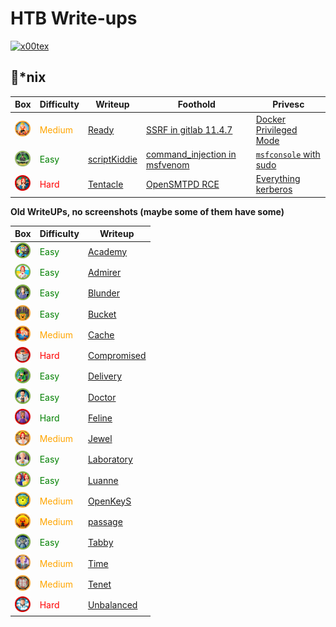 # HTB Write-ups

<p align="left">
  <a href="https://www.hackthebox.eu/home/users/profile/391067" target="_blank"><img loading="lazy" alt="x00tex" src="https://www.hackthebox.eu/badge/image/391067"></a>
</p>

## :penguin:*nix

|Box|Difficulty|Writeup|Foothold|Privesc|
|---|----------|-------|--------|-------|
|<a href="https://app.hackthebox.eu/machines/Ready"><img width="25" hight="25" alt="ready" src="assets/ready.webp"></a>|<span style="color:orange">Medium</span>|[Ready](Boxes/linux/Retired/ready/README.md)|[SSRF in gitlab 11.4.7](Boxes/linux/Retired/ready/README.md#Footholdgitlab_1147_ssrf)|[Docker Privileged Mode](Boxes/linux/Retired/ready/README.md#Privescdocker_privileged_mode)|
|<a href="https://app.hackthebox.eu/machines/ScriptKiddie"><img width="25" hight="25" alt="scriptKiddie" src="assets/scriptKiddie.webp"></a>|<span style="color:green">Easy</span>|[scriptKiddie](Boxes/linux/Retired/scriptKiddie/README.md)|[command_injection in msfvenom](Boxes/linux/Retired/scriptKiddie/README.md#Footholdcommand_injection)|[`msfconsole` with sudo](Boxes/linux/Retired/scriptKiddie/README.md#Privescmsfconsole_with_sudo)|
|<a href="https://app.hackthebox.eu/machines/Tentacle"><img width="25" hight="25" alt="tentacle" src="assets/tentacle.webp"></a>|<span style="color:red">Hard</span>|[Tentacle](Boxes/linux/Retired/tentacle/README.md)|[OpenSMTPD RCE](Boxes/linux/Retired/tentacle/README.md#FootholdOpenSMTPD_RCE)|[Everything kerberos](Boxes/linux/Retired/tentacle/README.md#Privesceverything_kerberos)|



__Old WriteUPs, no screenshots (maybe some of them have some)__

|Box|Difficulty|Writeup|
|---|----------|-------|
|<a href="https://app.hackthebox.eu/machines/Academy"><img width="25" hight="25" alt="academy" src="assets/academy.webp"></a>|<span style="color:green">Easy</span>|[Academy](Boxes/linux/Retired/academy/README.md)|
|<a href="https://app.hackthebox.eu/machines/Admirer"><img width="25" hight="25" alt="admirer" src="assets/admirer.webp"></a>|<span style="color:green">Easy</span>|[Admirer](Boxes/linux/Retired/admirer/README.md)|
|<a href="https://app.hackthebox.eu/machines/Blunder"><img width="25" hight="25" alt="blunder" src="assets/blunder.webp"></a>|<span style="color:green">Easy</span>|[Blunder](Boxes/linux/Retired/blunder/README.md)|
|<a href="https://app.hackthebox.eu/machines/Bucket"><img width="25" hight="25" alt="bucket" src="assets/bucket.webp"></a>|<span style="color:green">Easy</span>|[Bucket ](Boxes/linux/Retired/bucket/README.md)|
|<a href="https://app.hackthebox.eu/machines/Cache"><img width="25" hight="25" alt="cache" src="assets/cache.webp"></a>|<span style="color:orange">Medium</span>|[Cache](Boxes/linux/Retired/cache/README.md)|
|<a href="https://app.hackthebox.eu/machines/Compromised"><img width="25" hight="25" alt="compromised" src="assets/compromised.webp"></a>|<span style="color:red">Hard</span>|[Compromised ](Boxes/linux/Retired/compromised/README.md)|
|<a href="https://app.hackthebox.eu/machines/Delivery"><img width="25" hight="25" alt="delivery" src="assets/delivery.webp"></a>|<span style="color:green">Easy</span>|[Delivery](Boxes/linux/Retired/delivery/README.md)|
|<a href="https://app.hackthebox.eu/machines/Doctor"><img width="25" hight="25" alt="doctor" src="assets/doctor.webp"></a>|<span style="color:green">Easy</span>|[Doctor](Boxes/linux/Retired/doctor/README.md)|
|<a href="https://app.hackthebox.eu/machines/Feline"><img width="25" hight="25" alt="feline" src="assets/feline.webp"></a>|<span style="color:green">Hard</span>|[Feline](Boxes/linux/Retired/feline/README.md)|
|<a href="https://app.hackthebox.eu/machines/Jewel"><img width="25" hight="25" alt="jewel" src="assets/jewel.webp"></a>|<span style="color:orange">Medium</span>|[Jewel](Boxes/linux/Retired/jewel/README.md)|
|<a href="https://app.hackthebox.eu/machines/Laboratory"><img width="25" hight="25" alt="laboratory" src="assets/laboratory.webp"></a>|<span style="color:green">Easy</span>|[Laboratory](Boxes/linux/Retired/laboratory/README.md)|
|<a href="https://app.hackthebox.eu/machines/Luanne"><img width="25" hight="25" alt="luanne" src="assets/luanne.webp"></a>|<span style="color:green">Easy</span>|[Luanne](Boxes/linux/Retired/luanne/README.md)|
|<a href="https://app.hackthebox.eu/machines/OpenKeyS"><img width="25" hight="25" alt="openkeyS" src="assets/openkeys.webp"></a>|<span style="color:orange">Medium</span>|[OpenKeyS](Boxes/linux/Retired/openkeyS/README.md)|
|<a href="https://app.hackthebox.eu/machines/Passage"><img width="25" hight="25" alt="" src="assets/passage.webp"></a>|<span style="color:orange">Medium</span>|[passage](Boxes/linux/Retired/passage/README.md)|
|<a href="https://app.hackthebox.eu/machines/Tabby"><img width="25" hight="25" alt="tabby" src="assets/tabby.webp"></a>|<span style="color:green">Easy</span>|[Tabby](Boxes/linux/Retired/tabby/README.md)|
|<a href="https://app.hackthebox.eu/machines/Time"><img width="25" hight="25" alt="time" src="assets/time.webp"></a>|<span style="color:orange">Medium</span>|[Time](Boxes/linux/Retired/time/README.md)|
|<a href="https://app.hackthebox.eu/machines/Tenet"><img width="25" hight="25" alt="tenet" src="assets/tenet.webp"></a>|<span style="color:orange">Medium</span>|[Tenet](Boxes/linux/Retired/tenet/README.md)|
|<a href="https://app.hackthebox.eu/machines/Unbalanced"><img width="25" hight="25" alt="unbalanced" src="assets/unbalanced.webp"></a>|<span style="color:red">Hard</span>|[Unbalanced](Boxes/linux/Retired/unbalanced/README.md)|

